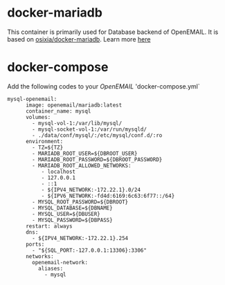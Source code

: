 # docker-mariadb

This container is primarily used for Database backend of OpenEMAIL. It is based on [osixia/docker-mariadb](https://github.com/osixia/docker-mariadb). Learn more [here](https://github.com/osixia/docker-mariadb/blob/stable/README.md)

# docker-compose 

Add the following codes to your *OpenEMAIL* 'docker-compose.yml`
```
mysql-openemail:
      image: openemail/mariadb:latest
      container_name: mysql
      volumes:
        - mysql-vol-1:/var/lib/mysql/
        - mysql-socket-vol-1:/var/run/mysqld/
        - ./data/conf/mysql/:/etc/mysql/conf.d/:ro
      environment:
        - TZ=${TZ}
        - MARIADB_ROOT_USER=${DBROOT_USER}
        - MARIADB_ROOT_PASSWORD=${DBROOT_PASSWORD}
        - MARIADB_ROOT_ALLOWED_NETWORKS: 
           - localhost
           - 127.0.0.1
           - ::1
           - ${IPV4_NETWORK:-172.22.1}.0/24
           - ${IPV6_NETWORK:-fd4d:6169:6c63:6f77::/64}
        - MYSQL_ROOT_PASSWORD=${DBROOT}
        - MYSQL_DATABASE=${DBNAME}
        - MYSQL_USER=${DBUSER}
        - MYSQL_PASSWORD=${DBPASS}
      restart: always
      dns:
        - ${IPV4_NETWORK:-172.22.1}.254
      ports:
        - "${SQL_PORT:-127.0.0.1:13306}:3306"
      networks:
        openemail-network:
          aliases:
            - mysql
